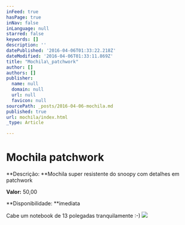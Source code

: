 ```yaml
---
inFeed: true
hasPage: true
inNav: false
inLanguage: null
starred: false
keywords: []
description: ''
datePublished: '2016-04-06T01:33:22.218Z'
dateModified: '2016-04-06T01:33:11.869Z'
title: "Mochila\_patchwork"
author: []
authors: []
publisher:
  name: null
  domain: null
  url: null
  favicon: null
sourcePath: _posts/2016-04-06-mochila.md
published: true
url: mochila/index.html
_type: Article

---
```

# Mochila patchwork

**Descrição: **Mochila super resistente do snoopy com detalhes em patchwork

**Valor:** 50,00

**Disponibilidade: **imediata

Cabe um notebook de 13 polegadas tranquilamente :-)
![](https://the-grid-user-content.s3-us-west-2.amazonaws.com/64b0523f-bef0-40e4-bace-1feee434b1db.jpg)